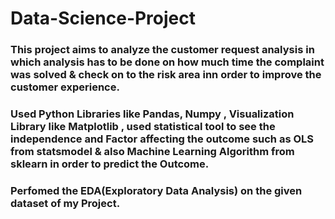 # Data-Science-Project
  
### This project aims to analyze the customer request analysis in which analysis has to be done on how much time the complaint was solved & check on to the risk area inn order to improve the customer experience.

### Used Python Libraries like Pandas, Numpy , Visualization Library like Matplotlib , used statistical tool to see the independence and Factor affecting the outcome such as OLS from statsmodel & also Machine Learning Algorithm  from sklearn in order to predict the Outcome.

### Perfomed the EDA(Exploratory Data Analysis) on the given dataset of my Project.
